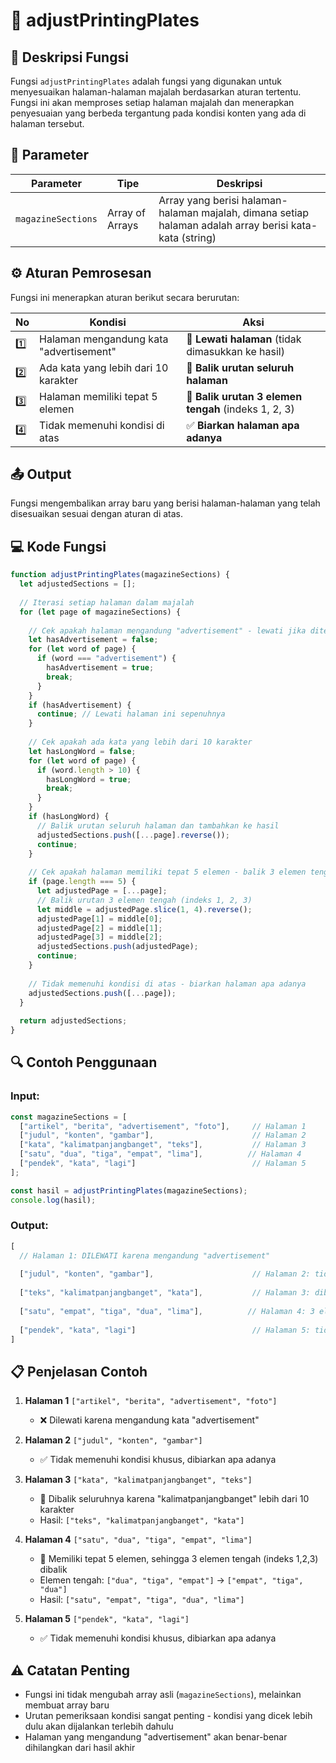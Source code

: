 # 📰 adjustPrintingPlates

## 📝 Deskripsi Fungsi

Fungsi `adjustPrintingPlates` adalah fungsi yang digunakan untuk menyesuaikan halaman-halaman majalah berdasarkan aturan tertentu. Fungsi ini akan memproses setiap halaman majalah dan menerapkan penyesuaian yang berbeda tergantung pada kondisi konten yang ada di halaman tersebut.

## 🎯 Parameter

| Parameter | Tipe | Deskripsi |
|-----------|------|-----------|
| `magazineSections` | Array of Arrays | Array yang berisi halaman-halaman majalah, dimana setiap halaman adalah array berisi kata-kata (string) |

## ⚙️ Aturan Pemrosesan

Fungsi ini menerapkan aturan berikut secara berurutan:

| No | Kondisi | Aksi |
|----|---------|------|
| 1️⃣ | Halaman mengandung kata "advertisement" | 🚫 **Lewati halaman** (tidak dimasukkan ke hasil) |
| 2️⃣ | Ada kata yang lebih dari 10 karakter | 🔄 **Balik urutan seluruh halaman** |
| 3️⃣ | Halaman memiliki tepat 5 elemen | 🔄 **Balik urutan 3 elemen tengah** (indeks 1, 2, 3) |
| 4️⃣ | Tidak memenuhi kondisi di atas | ✅ **Biarkan halaman apa adanya** |

## 📤 Output

Fungsi mengembalikan array baru yang berisi halaman-halaman yang telah disesuaikan sesuai dengan aturan di atas.

## 💻 Kode Fungsi

```javascript
function adjustPrintingPlates(magazineSections) {
  let adjustedSections = [];
  
  // Iterasi setiap halaman dalam majalah
  for (let page of magazineSections) {
    
    // Cek apakah halaman mengandung "advertisement" - lewati jika ditemukan
    let hasAdvertisement = false;
    for (let word of page) {
      if (word === "advertisement") {
        hasAdvertisement = true;
        break;
      }
    }
    if (hasAdvertisement) {
      continue; // Lewati halaman ini sepenuhnya
    }
    
    // Cek apakah ada kata yang lebih dari 10 karakter
    let hasLongWord = false;
    for (let word of page) {
      if (word.length > 10) {
        hasLongWord = true;
        break;
      }
    }
    if (hasLongWord) {
      // Balik urutan seluruh halaman dan tambahkan ke hasil
      adjustedSections.push([...page].reverse());
      continue;
    }
    
    // Cek apakah halaman memiliki tepat 5 elemen - balik 3 elemen tengah
    if (page.length === 5) {
      let adjustedPage = [...page];
      // Balik urutan 3 elemen tengah (indeks 1, 2, 3)
      let middle = adjustedPage.slice(1, 4).reverse();
      adjustedPage[1] = middle[0];
      adjustedPage[2] = middle[1];
      adjustedPage[3] = middle[2];
      adjustedSections.push(adjustedPage);
      continue;
    }
    
    // Tidak memenuhi kondisi di atas - biarkan halaman apa adanya
    adjustedSections.push([...page]);
  }
  
  return adjustedSections;
}
```

## 🔍 Contoh Penggunaan

### Input:
```javascript
const magazineSections = [
  ["artikel", "berita", "advertisement", "foto"],     // Halaman 1
  ["judul", "konten", "gambar"],                      // Halaman 2  
  ["kata", "kalimatpanjangbanget", "teks"],           // Halaman 3
  ["satu", "dua", "tiga", "empat", "lima"],          // Halaman 4
  ["pendek", "kata", "lagi"]                          // Halaman 5
];

const hasil = adjustPrintingPlates(magazineSections);
console.log(hasil);
```

### Output:
```javascript
[
  // Halaman 1: DILEWATI karena mengandung "advertisement"
  
  ["judul", "konten", "gambar"],                      // Halaman 2: tidak ada perubahan
  
  ["teks", "kalimatpanjangbanget", "kata"],           // Halaman 3: dibalik karena ada kata > 10 karakter
  
  ["satu", "empat", "tiga", "dua", "lima"],          // Halaman 4: 3 elemen tengah dibalik
  
  ["pendek", "kata", "lagi"]                          // Halaman 5: tidak ada perubahan
]
```

## 📋 Penjelasan Contoh

1. **Halaman 1** `["artikel", "berita", "advertisement", "foto"]`
   - ❌ Dilewati karena mengandung kata "advertisement"

2. **Halaman 2** `["judul", "konten", "gambar"]`
   - ✅ Tidak memenuhi kondisi khusus, dibiarkan apa adanya

3. **Halaman 3** `["kata", "kalimatpanjangbanget", "teks"]`
   - 🔄 Dibalik seluruhnya karena "kalimatpanjangbanget" lebih dari 10 karakter
   - Hasil: `["teks", "kalimatpanjangbanget", "kata"]`

4. **Halaman 4** `["satu", "dua", "tiga", "empat", "lima"]`
   - 🔄 Memiliki tepat 5 elemen, sehingga 3 elemen tengah (indeks 1,2,3) dibalik
   - Elemen tengah: `["dua", "tiga", "empat"]` → `["empat", "tiga", "dua"]`
   - Hasil: `["satu", "empat", "tiga", "dua", "lima"]`

5. **Halaman 5** `["pendek", "kata", "lagi"]`
   - ✅ Tidak memenuhi kondisi khusus, dibiarkan apa adanya

## ⚠️ Catatan Penting

- Fungsi ini tidak mengubah array asli (`magazineSections`), melainkan membuat array baru
- Urutan pemeriksaan kondisi sangat penting - kondisi yang dicek lebih dulu akan dijalankan terlebih dahulu
- Halaman yang mengandung "advertisement" akan benar-benar dihilangkan dari hasil akhir
